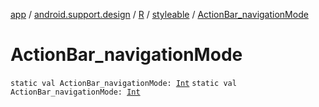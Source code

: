 [app](../../../index.md) / [android.support.design](../../index.md) / [R](../index.md) / [styleable](index.md) / [ActionBar_navigationMode](.)

# ActionBar_navigationMode

`static val ActionBar_navigationMode: `[`Int`](https://kotlinlang.org/api/latest/jvm/stdlib/kotlin/-int/index.html)
`static val ActionBar_navigationMode: `[`Int`](https://kotlinlang.org/api/latest/jvm/stdlib/kotlin/-int/index.html)